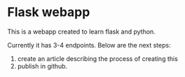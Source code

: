 # Flask webapp

This is a webapp created to learn flask and python.

Currently it has 3-4 endpoints. Below are the next steps:
1. create an article describing the process of creating this
2. publish in github.

